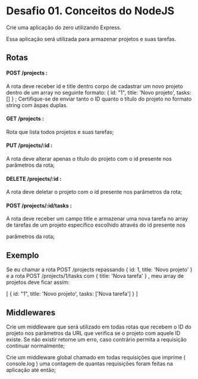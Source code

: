 # Desafio 01. Conceitos do NodeJS

Crie uma aplicação do zero utilizando Express.

Essa aplicação será utilizada para armazenar projetos e suas tarefas.

## Rotas

#### POST /projects : 
A rota deve receber id e title dentro corpo de cadastrar um novo projeto
dentro de um array no seguinte formato: { id: "1", title: 'Novo projeto',
tasks: [] } ; Certifique-se de enviar tanto o ID quanto o título do 
projeto no formato string com àspas duplas.

#### GET /projects : 
Rota que lista todos projetos e suas tarefas;

#### PUT /projects/:id : 
A rota deve alterar apenas o título do projeto com o id presente nos 
parâmetros da rota;

#### DELETE /projects/:id : 
A rota deve deletar o projeto com o id presente nos parâmetros da rota;

#### POST /projects/:id/tasks : 
A rota deve receber um campo title e armazenar uma nova tarefa no array
de tarefas de um projeto específico escolhido através do id presente nos

parâmetros da rota;

## Exemplo

Se eu chamar a rota POST /projects repassando { id: 1, title:
'Novo projeto' } e a rota POST /projects/1/tasks com { title:
'Nova tarefa' } , meu array de projetos deve ficar assim:

[
{
id: "1",
title: 'Novo projeto',
tasks: ['Nova tarefa']
}
]

## Middlewares

Crie um middleware que será utilizado em todas rotas que
recebem o ID do projeto nos parâmetros da URL que verifica se
o projeto com aquele ID existe. Se não existir retorne um erro,
caso contrário permita a requisição continuar normalmente;

Crie um middleware global chamado em todas requisições que
imprime ( console.log ) uma contagem de quantas requisições
foram feitas na aplicação até então;